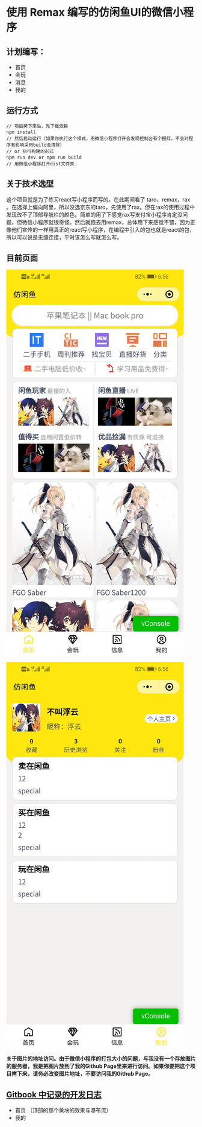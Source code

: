 # 使用 Remax 编写的仿闲鱼UI的微信小程序

## 计划编写：

* 首页
* 会玩
* 消息
* 我的

## 运行方式

```text
// 项目拷下来后，先下载依赖
npm install
// 然后启动运行（如果你执行这个模式，用微信小程序打开会发现控制台有个报红，不会对程序有影响采用build会清除）
// or 执行构建的形式
npm run dev or npm run build
// 用微信小程序打开dist文件夹
```

## 关于技术选型

这个项目就是为了练习react写小程序而写的。在此期间看了 taro，remax，rax 。在选择上偏向阿里，所以没选京东的taro，先使用了rax。但在rax的使用过程中发现改不了顶部导航栏的颜色。简单的用了下感觉rax写支付宝小程序肯定没问题，但微信小程序就很奇怪。然后就跑去用remax，总体用下来感觉不错，因为正像他们宣传的一样用真正的react写小程序，在编程中引入的包也就是react的包，所以可以说是无缝连接，平时该怎么写就怎么写。

## 目前页面

![&#x9996;&#x9875;&#xFF08;&#x56FE;&#x7247;&#x6765;&#x81EA;&#x7F51;&#x7EDC;&#xFF0C;&#x4FB5;&#x5220;&#xFF09;](.gitbook/assets/3.jpg)

![&#x6211;&#x7684;](.gitbook/assets/4.jpg)

**关于图片的地址访问。由于微信小程序的打包大小的问题，与我没有一个存放图片的服务器，我是把图片放到了我的Github Page里来进行访问。如果你要把这个项目拷下来，请务必改变图片地址，不要访问我的Github Page。**

## [Gitbook 中记录的开发日志](https://fuyun791.gitbook.io/fang-xianyu/)

* 首页 （顶部的那个黄块的效果与瀑布流）
* 我的



